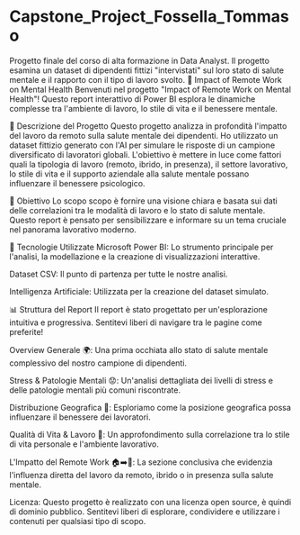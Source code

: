 # Capstone_Project_Fossella_Tommaso
Progetto finale del corso di alta formazione in Data Analyst. Il progetto esamina un dataset di dipendenti fittizi "intervistati" sul loro stato di salute mentale e il rapporto con il tipo  di lavoro svolto. 
🧠 Impact of Remote Work on Mental Health
Benvenuti nel progetto "Impact of Remote Work on Mental Health"! Questo report interattivo di Power BI esplora le dinamiche complesse tra l'ambiente di lavoro, lo stile di vita e il benessere mentale.

🌟 Descrizione del Progetto
Questo progetto analizza in profondità l'impatto del lavoro da remoto sulla salute mentale dei dipendenti. Ho utilizzato un dataset fittizio generato con l'AI per simulare le risposte di un campione diversificato di lavoratori globali. L'obiettivo è mettere in luce come fattori quali la tipologia di lavoro (remoto, ibrido, in presenza), il settore lavorativo, lo stile di vita e il supporto aziendale alla salute mentale possano influenzare il benessere psicologico.

🎯 Obiettivo
Lo scopo scopo è fornire una visione chiara e basata sui dati delle correlazioni tra le modalità di lavoro e lo stato di salute mentale. Questo report è pensato per sensibilizzare e informare su un tema cruciale nel panorama lavorativo moderno.

🚀 Tecnologie Utilizzate
Microsoft Power BI: Lo strumento principale per l'analisi, la modellazione e la creazione di visualizzazioni interattive.

Dataset CSV: Il punto di partenza per tutte le nostre analisi.

Intelligenza Artificiale: Utilizzata per la creazione del dataset simulato.

📊 Struttura del Report
Il report è stato progettato per un'esplorazione intuitiva e progressiva. Sentitevi liberi di navigare tra le pagine come preferite!

Overview Generale 🌍: Una prima occhiata allo stato di salute mentale complessivo del nostro campione di dipendenti.

Stress & Patologie Mentali 😟: Un'analisi dettagliata dei livelli di stress e delle patologie mentali più comuni riscontrate.

Distribuzione Geografica 📍: Esploriamo come la posizione geografica possa influenzare il benessere dei lavoratori.

Qualità di Vita & Lavoro 🌱: Un approfondimento sulla correlazione tra lo stile di vita personale e l'ambiente lavorativo.

L'Impatto del Remote Work 🏠➡️🏢: La sezione conclusiva che evidenzia l'influenza diretta del lavoro da remoto, ibrido o in presenza sulla salute mentale.

Licenza: Questo progetto è realizzato con una licenza open source, è quindi di dominio pubblico. Sentitevi liberi di esplorare, condividere e utilizzare i contenuti per qualsiasi tipo di scopo.
